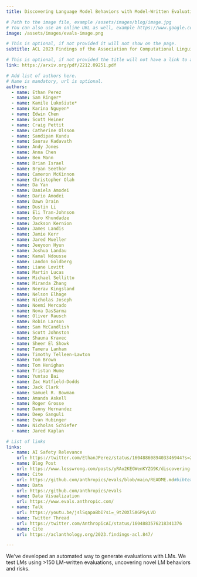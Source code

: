 ```yaml
---
title: Discovering Language Model Behaviors with Model-Written Evaluations

# Path to the image file, example /assets/images/blog/image.jpg
# You can also use an online URL as well, example https://www.google.com/image.jpg
image: /assets/images/evals-image.png

# This is optional, if not provided it will not show on the page.
subtitle: ACL 2023 Findings of the Association for Computational Linguistics

# This is optional, if not provided the title will not have a link to anywhere
link: https://arxiv.org/pdf/2212.09251.pdf

# Add list of authors here.
# Name is mandatory, url is optional.
authors:
  - name: Ethan Perez
  - name: Sam Ringer*
  - name: Kamile Lukošiute* 
  - name: Karina Nguyen*
  - name: Edwin Chen
  - name: Scott Heiner
  - name: Craig Pettit
  - name: Catherine Olsson
  - name: Sandipan Kundu
  - name: Saurav Kadavath
  - name: Andy Jones
  - name: Anna Chen
  - name: Ben Mann
  - name: Brian Israel
  - name: Bryan Seethor
  - name: Cameron McKinnon
  - name: Christopher Olah
  - name: Da Yan
  - name: Daniela Amodei
  - name: Dario Amodei
  - name: Dawn Drain
  - name: Dustin Li
  - name: Eli Tran-Johnson
  - name: Guro Khundadze
  - name: Jackson Kernion
  - name: James Landis
  - name: Jamie Kerr
  - name: Jared Mueller
  - name: Jeeyoon Hyun
  - name: Joshua Landau
  - name: Kamal Ndousse
  - name: Landon Goldberg
  - name: Liane Lovitt
  - name: Martin Lucas
  - name: Michael Sellitto
  - name: Miranda Zhang
  - name: Neerav Kingsland
  - name: Nelson Elhage
  - name: Nicholas Joseph
  - name: Noemí Mercado
  - name: Nova DasSarma
  - name: Oliver Rausch
  - name: Robin Larson
  - name: Sam McCandlish
  - name: Scott Johnston
  - name: Shauna Kravec
  - name: Sheer El Showk
  - name: Tamera Lanham
  - name: Timothy Telleen-Lawton
  - name: Tom Brown
  - name: Tom Henighan
  - name: Tristan Hume
  - name: Yuntao Bai
  - name: Zac Hatfield-Dodds
  - name: Jack Clark
  - name: Samuel R. Bowman
  - name: Amanda Askell
  - name: Roger Grosse
  - name: Danny Hernandez
  - name: Deep Ganguli
  - name: Evan Hubinger
  - name: Nicholas Schiefer
  - name: Jared Kaplan

# List of links
links:
  - name: AI Safety Relevance
    url: https://twitter.com/EthanJPerez/status/1604886089403346944?s=20&t=PgImR9_v9HqMYc_Wtum5Eg
  - name: Blog Post
    url: https://www.lesswrong.com/posts/yRAo2KEGWenKYZG9K/discovering-language-model-behaviors-with-model-written
  - name: Cite
    url: https://github.com/anthropics/evals/blob/main/README.md#bibtex-citation
  - name: Data
    url: https://github.com/anthropics/evals
  - name: Data Visualization
    url: https://www.evals.anthropic.com/
  - name: Talk
    url: https://youtu.be/jslSqapaBbI?si=_9tZ0Xl5AGPGyLVD
  - name: Twitter Thread
    url: https://twitter.com/AnthropicAI/status/1604883576218341376
  - name: Cite
    url: https://aclanthology.org/2023.findings-acl.847/

---
```


<!--Abstract-->

We’ve developed an automated way to generate evaluations with LMs. We test LMs using >150 LM-written evaluations, uncovering novel LM behaviors and risks.
